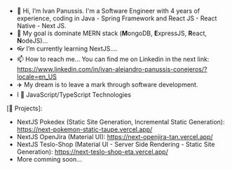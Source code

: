 - 👋 Hi, I’m Ivan Panussis. I'm a Software Engineer with 4 years of experience, coding in Java - Spring Framework and React JS - React Native - Next JS.
- 🥅 My goal is dominate MERN stack (**M**ongoDB, **E**xpressJS, **R**eact, **N**odeJS)...
- 👓 I’m currently learning NextJS....
- 📫 How to reach me... You can find me on Linkedin in the next link: https://www.linkedin.com/in/ivan-alejandro-panussis-conejeros/?locale=en_US
- ✈️ My dream is to leave a mark through software development.
- I 💖 JavaScript/TypeScript Technologies


[💼 Projects]:
- NextJS Pokedex (Static Site Generation, Incremental Static Generation): https://next-pokemon-static-taupe.vercel.app/
- NextJS OpenJira (Material UI): https://next-openjira-tan.vercel.app/
- NextJS Teslo-Shop (Material UI - Server Side Rendering - Static Site Generation): https://next-teslo-shop-eta.vercel.app/
- More comming soon...
